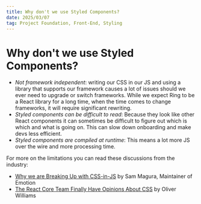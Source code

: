```yaml
---
title: Why don't we use Styled Components?
date: 2025/03/07
tag: Project Foundation, Front-End, Styling
---
```


# Why don't we use Styled Components?

- _Not framework independent_: writing our CSS in our JS and using a library that supports our framework causes a lot of issues should we ever need to upgrade or switch frameworks. While we expect Ring to be a React library for a long time, when the time comes to change frameworks, it will require significant rewriting.
- _Styled components can be difficult to read_: Because they look like other React components it can sometimes be difficult to figure out which is which and what is going on. This can slow down onboarding and make devs less efficient.
- _Styled components are compiled at runtime_: This means a lot more JS over the wire and more processing time.

For more on the limitations you can read these discussions from the industry:

- [Why we are Breaking Up with CSS-in-JS](https://dev.to/srmagura/why-were-breaking-up-wiht-css-in-js-4g9b) by Sam Magura, Maintainer of Emotion
- [The React Core Team Finally Have Opinions About CSS](https://dev.to/hypeddev/the-react-core-team-finally-have-opinions-about-css-16f0) by Oliver Williams
